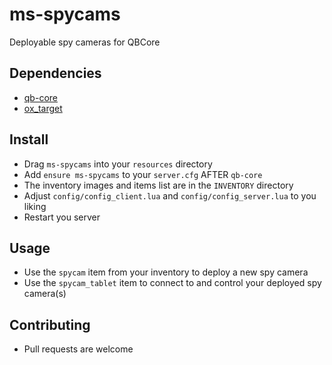 # ms-spycams
 Deployable spy cameras for QBCore

## Dependencies
* [qb-core](https://github.com/qbcore-framework/qb-core)
* [ox_target](https://github.com/overextended/ox_target)

## Install
* Drag `ms-spycams` into your `resources` directory
* Add `ensure ms-spycams` to your  `server.cfg` AFTER `qb-core`
* The inventory images and items list are in the `INVENTORY` directory
* Adjust `config/config_client.lua` and `config/config_server.lua` to you liking
* Restart you server

## Usage
* Use the `spycam` item from your inventory to deploy a new spy camera
* Use the `spycam_tablet` item to connect to and control your deployed spy camera(s)

## Contributing
* Pull requests are welcome